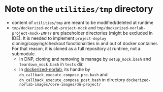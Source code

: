 # Note on the `utilities/tmp` directory

- content of `utilities/tmp` are meant to be modified/deleted at runtime
- `tmp/dockerized-norlab-project-mock` and `tmp/dockerized-norlab-project-mock-EMPTY` are placeholder directories (might be excluded in IDE). 
  It is needed to implement `project-deploy` cloning/copying/checkout functionalities in and out of 
  docker container.  
  For that reason, it is cloned as a full repository at runtime, not a submodule.  
  - In DNP, cloning and removing is manage by `setup_mock.bash` and `teardown_mock.bash` in `tests` dir.
  - In [dockerized-norlab](https://github.com/norlab-ulaval/dockerized-norlab), its handle by 
    `dn_callback_execute_compose_pre.bash` and `dn_callback_execute_compose_post.bash` in 
    directory `dockerized-norlab-images/core-images/dn-project/`

